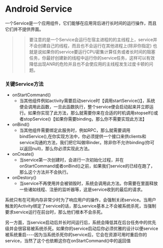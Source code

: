 # Android Service

一个Service是一个应用组件，它们能够在应用背后进行长时间的运行操作，而且它们并不提供界面。

>> 要注意的是一个Service会运行在宿主进程的的主线程上，service并不会创建自己的线程，而且也不会运行在其他进程上(除非你指定) 也就是说如果你的service要运行CPU密集计算任务或者长时间的阻塞任务，你最好创建新的线程中运行你的service任务，这样可以有效降低出现ANR的危险并且也不会使应用的主线程发生过度卡顿的问题。

### 关键Service方法

- onStartCommand()
	- 当其他组件例如activity需要启动service时【调用startService()】，系统便会调用此函数，一旦此函数执行，整个service便会启动起来并立即运行。如果你实现了此方法，那么就需要你来在合适的时机调用stopself()或者stopService()【如果你需要binding，那么你不需要实现此方法】
- onBind()
	- 当其他组件需要绑定此服务时，例如RPC，那么就需要调用bindService(),在你实现方法中，你必须提供一个接口来供clients和service沟通的方法，我们把它叫做IBinder。除非你不允许binding(你可以返回null)，那么你必须实现此方法。 
- onCreate()
	- 当service第一次创建时，会进行一次初始化过程，并在onStartCommand或者onBind()之前，如果我们service的已经在跑了，那么这个方法并不会执行。
- onDestory()
	- 当service不再使用并会被销毁时，系统会调用此方法。你需要在里面释放一些诸如线程、注册的监听器等，这是service收到的最后的请求。

系统只有在可用内存非常少时为了响应用户的操作，会强制关闭service。当用户触发的Activity绑定了service的话，那么service基本上不会被系统杀死，当强制要求service运行在前台时，那么他们根本不会杀死。

另一方面，当service启动后并长时间运行后，系统会降低其在后台任务中的优先级并会很容易被系统杀死。如果你的service启动后你必须优雅的设计以便service被系统重启----因为当系统杀死你的service后，它会在资源可用时重启你的service，当然了这个也依赖这你在onStartCommand()中的返回值

